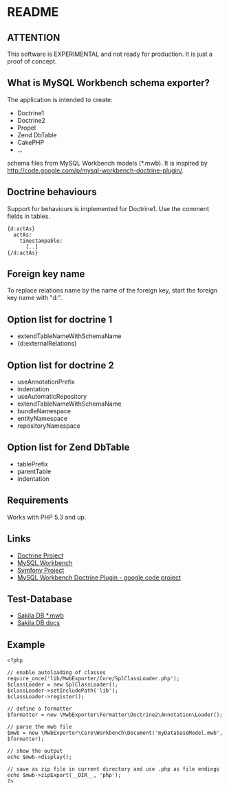 README
======

ATTENTION
---------

This software is EXPERIMENTAL and not ready for production.
It is just a proof of concept.


What is MySQL Workbench schema exporter?
----------------------------------------

The application is intended to create:

  * Doctrine1
  * Doctrine2
  * Propel
  * Zend DbTable
  * CakePHP
  * ...

schema files from MySQL Workbench models (*.mwb).
It is inspired by http://code.google.com/p/mysql-workbench-doctrine-plugin/.

Doctrine behaviours
-------------------

Support for behaviours is implemented for Doctrine1. Use the comment fields in
tables.

    {d:actAs}
      actAs:
        timestampable:
          [..]
    {/d:actAs}

Foreign key name
-------------

To replace relations name by the name of the foreign key, start the foreign key name with "d:".


Option list for doctrine 1
--------------------------
  * extendTableNameWithSchemaName
  * {d:externalRelations}

Option list for doctrine 2
--------------------------
  * useAnnotationPrefix
  * indentation
  * useAutomaticRepository
  * extendTableNameWithSchemaName
  * bundleNamespace
  * entityNamespace
  * repositoryNamespace

Option list for Zend DbTable
--------------------------
  * tablePrefix 
  * parentTable 
  * indentation

Requirements
------------

Works with PHP 5.3 and up.

Links
-----
  * [Doctrine Project](http://www.doctrine-project.org/)
  * [MySQL Workbench](http://wb.mysql.com/)
  * [Symfony Project](http://www.symfony-project.org/)
  * [MySQL Workbench Doctrine Plugin - google code project](http://code.google.com/p/mysql-workbench-doctrine-plugin/)

Test-Database
-------------
  * [Sakila DB *.mwb](http://downloads.mysql.com/docs/sakila-db.zip)
  * [Sakila DB docs](http://dev.mysql.com/doc/sakila/en/sakila.html)

Example
-------

    <?php

    // enable autoloading of classes
    require_once('lib/MwbExporter/Core/SplClassLoader.php');
    $classLoader = new SplClassLoader();
    $classLoader->setIncludePath('lib');
    $classLoader->register();

    // define a formatter
    $formatter = new \MwbExporter\Formatter\Doctrine2\Annotation\Loader();

    // parse the mwb file
    $mwb = new \MwbExporter\Core\Workbench\Document('myDatabaseModel.mwb', $formatter);

    // show the output
    echo $mwb->display();
    
    // save as zip file in current directory and use .php as file endings
    echo $mwb->zipExport(__DIR__, 'php');
    ?>

